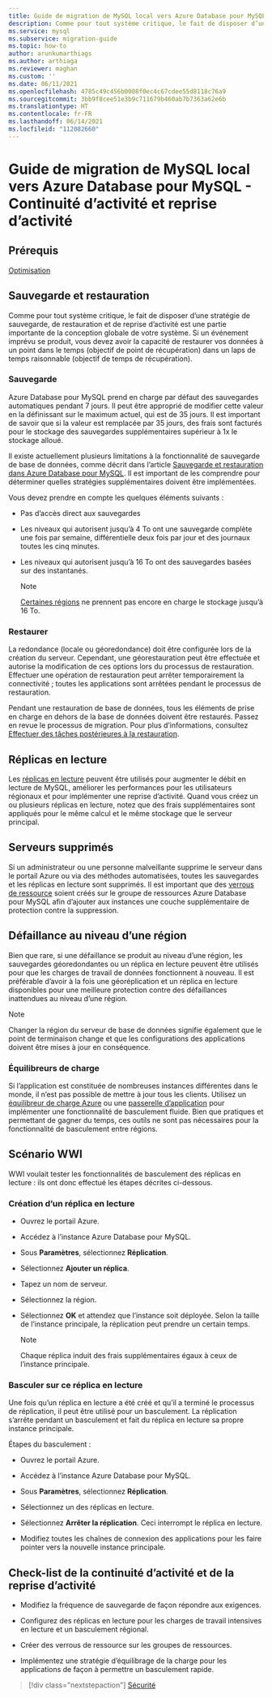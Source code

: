 ```yaml
---
title: Guide de migration de MySQL local vers Azure Database pour MySQL - Continuité d’activité et reprise d’activité
description: Comme pour tout système critique, le fait de disposer d’une stratégie de sauvegarde, de restauration et de reprise d’activité est une partie importante de la conception globale de votre système.
ms.service: mysql
ms.subservice: migration-guide
ms.topic: how-to
author: arunkumarthiags
ms.author: arthiaga
ms.reviewer: maghan
ms.custom: ''
ms.date: 06/11/2021
ms.openlocfilehash: 4785c49c456b0008f0ec4c67cdee55d8118c76a9
ms.sourcegitcommit: 3bb9f8cee51e3b9c711679b460ab7b7363a62e6b
ms.translationtype: HT
ms.contentlocale: fr-FR
ms.lasthandoff: 06/14/2021
ms.locfileid: "112082660"
---
```

# <a name="mysql-on-premises-to-azure-database-for-mysql-migration-guide-business-continuity-and-disaster-recovery-bcdr"></a>Guide de migration de MySQL local vers Azure Database pour MySQL - Continuité d’activité et reprise d’activité

## <a name="prerequisites"></a>Prérequis

[Optimisation](11-optimization.md)

## <a name="back-up-and-restore"></a>Sauvegarde et restauration

Comme pour tout système critique, le fait de disposer d’une stratégie de sauvegarde, de restauration et de reprise d’activité est une partie importante de la conception globale de votre système. Si un événement imprévu se produit, vous devez avoir la capacité de restaurer vos données à un point dans le temps (objectif de point de récupération) dans un laps de temps raisonnable (objectif de temps de récupération).

### <a name="backup"></a>Sauvegarde

Azure Database pour MySQL prend en charge par défaut des sauvegardes automatiques pendant 7 jours. Il peut être approprié de modifier cette valeur en la définissant sur le maximum actuel, qui est de 35 jours. Il est important de savoir que si la valeur est remplacée par 35 jours, des frais sont facturés pour le stockage des sauvegardes supplémentaires supérieur à 1x le stockage alloué.

Il existe actuellement plusieurs limitations à la fonctionnalité de sauvegarde de base de données, comme décrit dans l’article [Sauvegarde et restauration dans Azure Database pour MySQL](/azure/mysql/concepts-backup). Il est important de les comprendre pour déterminer quelles stratégies supplémentaires doivent être implémentées.

Vous devez prendre en compte les quelques éléments suivants :

- Pas d’accès direct aux sauvegardes

- Les niveaux qui autorisent jusqu’à 4 To ont une sauvegarde complète une fois par semaine, différentielle deux fois par jour et des journaux toutes les cinq minutes.

- Les niveaux qui autorisent jusqu’à 16 To ont des sauvegardes basées sur des instantanés.

    > [!NOTE]
    > [Certaines régions](/azure/mysql/concepts-pricing-tiers#storage) ne prennent pas encore en charge le stockage jusqu’à 16 To.

### <a name="restore"></a>Restaurer

La redondance (locale ou géoredondance) doit être configurée lors de la création du serveur. Cependant, une géorestauration peut être effectuée et autorise la modification de ces options lors du processus de restauration. Effectuer une opération de restauration peut arrêter temporairement la connectivité ; toutes les applications sont arrêtées pendant le processus de restauration.

Pendant une restauration de base de données, tous les éléments de prise en charge en dehors de la base de données doivent être restaurés. Passez en revue le processus de migration. Pour plus d’informations, consultez [Effectuer des tâches postérieures à la restauration](/azure/mysql/concepts-backup#perform-post-restore-tasks).

## <a name="read-replicas"></a>Réplicas en lecture

Les [réplicas en lecture](/azure/mysql/concepts-read-replicas) peuvent être utilisés pour augmenter le débit en lecture de MySQL, améliorer les performances pour les utilisateurs régionaux et pour implémenter une reprise d’activité. Quand vous créez un ou plusieurs réplicas en lecture, notez que des frais supplémentaires sont appliqués pour le même calcul et le même stockage que le serveur principal.

## <a name="deleted-servers"></a>Serveurs supprimés

Si un administrateur ou une personne malveillante supprime le serveur dans le portail Azure ou via des méthodes automatisées, toutes les sauvegardes et les réplicas en lecture sont supprimés. Il est important que des [verrous de ressource](/azure/azure-resource-manager/management/lock-resources) soient créés sur le groupe de ressources Azure Database pour MySQL afin d’ajouter aux instances une couche supplémentaire de protection contre la suppression.

## <a name="regional-failure"></a>Défaillance au niveau d’une région

Bien que rare, si une défaillance se produit au niveau d’une région, les sauvegardes géoredondantes ou un réplica en lecture peuvent être utilisés pour que les charges de travail de données fonctionnent à nouveau. Il est préférable d’avoir à la fois une géoréplication et un réplica en lecture disponibles pour une meilleure protection contre des défaillances inattendues au niveau d’une région.

> [!NOTE]
> Changer la région du serveur de base de données signifie également que le point de terminaison change et que les configurations des applications doivent être mises à jour en conséquence.

### <a name="load-balancers"></a>Équilibreurs de charge

Si l’application est constituée de nombreuses instances différentes dans le monde, il n’est pas possible de mettre à jour tous les clients. Utilisez un [équilibreur de charge Azure](/azure/load-balancer/load-balancer-overview) ou une [passerelle d’application](/azure/application-gateway/overview) pour implémenter une fonctionnalité de basculement fluide. Bien que pratiques et permettant de gagner du temps, ces outils ne sont pas nécessaires pour la fonctionnalité de basculement entre régions.

## <a name="wwi-scenario"></a>Scénario WWI

WWI voulait tester les fonctionnalités de basculement des réplicas en lecture : ils ont donc effectué les étapes décrites ci-dessous.

### <a name="creating-a-read-replica"></a>Création d’un réplica en lecture

- Ouvrez le portail Azure.

- Accédez à l’instance Azure Database pour MySQL.

- Sous **Paramètres**, sélectionnez **Réplication**.

- Sélectionnez **Ajouter un réplica**.

- Tapez un nom de serveur.

- Sélectionnez la région.

- Sélectionnez **OK** et attendez que l’instance soit déployée. Selon la taille de l’instance principale, la réplication peut prendre un certain temps.

    > [!NOTE]
    > Chaque réplica induit des frais supplémentaires égaux à ceux de l’instance principale.

### <a name="fail-over-to-read-replica"></a>Basculer sur ce réplica en lecture

Une fois qu’un réplica en lecture a été créé et qu’il a terminé le processus de réplication, il peut être utilisé pour un basculement. La réplication s’arrête pendant un basculement et fait du réplica en lecture sa propre instance principale.

Étapes du basculement :

- Ouvrez le portail Azure.

- Accédez à l’instance Azure Database pour MySQL.

- Sous **Paramètres**, sélectionnez **Réplication**.

- Sélectionnez un des réplicas en lecture.

- Sélectionnez **Arrêter la réplication**. Ceci interrompt le réplica en lecture.

- Modifiez toutes les chaînes de connexion des applications pour les faire pointer vers la nouvelle instance principale.

## <a name="bcdr-checklist"></a>Check-list de la continuité d’activité et de la reprise d’activité

- Modifiez la fréquence de sauvegarde de façon répondre aux exigences.

- Configurez des réplicas en lecture pour les charges de travail intensives en lecture et un basculement régional.

- Créer des verrous de ressource sur les groupes de ressources.

- Implémentez une stratégie d’équilibrage de la charge pour les applications de façon à permettre un basculement rapide.  


> [!div class="nextstepaction"]
> [Sécurité](./13-security.md)
